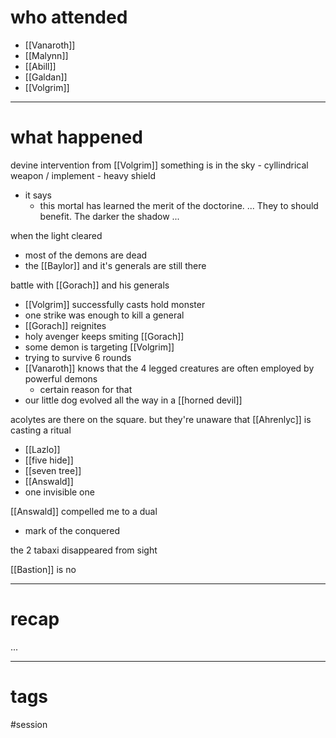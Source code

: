 # who attended

- [[Vanaroth]]
- [[Malynn]]
- [[Abill]]
- [[Galdan]]
- [[Volgrim]]

---
# what happened

devine intervention from [[Volgrim]]
	something is in the sky
	- cyllindrical weapon / implement
	- heavy shield
- it says
	- this mortal has learned the merit of the doctorine. ... They to should benefit. The darker the shadow ...

when the light cleared
- most of the demons are dead
- the [[Baylor]] and it's generals are still there

battle with [[Gorach]] and his generals
- [[Volgrim]] successfully casts hold monster
- one strike was enough to kill a general
- [[Gorach]] reignites
- holy avenger keeps smiting [[Gorach]]
- some demon is targeting [[Volgrim]]
- trying to survive 6 rounds
- [[Vanaroth]] knows that the 4 legged creatures are often employed by powerful demons
	- certain reason for that
- our little dog evolved all the way in a [[horned devil]]

acolytes are there on the square. but they're unaware that [[Ahrenlyc]] is casting a ritual
- [[Lazlo]]
- [[five hide]]
- [[seven tree]]
- [[Answald]]
- one invisible one

[[Answald]] compelled me to a dual
- mark of the conquered

the 2 tabaxi disappeared from sight

[[Bastion]] is no

---
# recap

...

---
# tags

#session